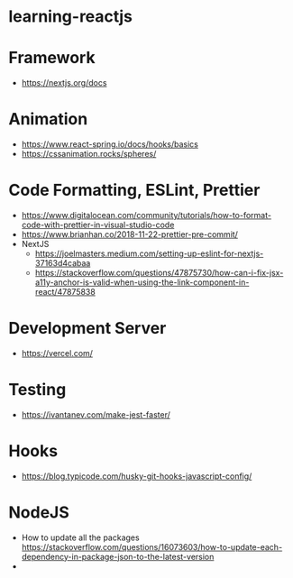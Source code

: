 # learning-reactjs

# Framework
- https://nextjs.org/docs

# Animation
- https://www.react-spring.io/docs/hooks/basics
- https://cssanimation.rocks/spheres/

# Code Formatting, ESLint, Prettier
- https://www.digitalocean.com/community/tutorials/how-to-format-code-with-prettier-in-visual-studio-code
- https://www.brianhan.co/2018-11-22-prettier-pre-commit/
- NextJS
  - https://joelmasters.medium.com/setting-up-eslint-for-nextjs-37163d4cabaa
  - https://stackoverflow.com/questions/47875730/how-can-i-fix-jsx-a11y-anchor-is-valid-when-using-the-link-component-in-react/47875838

# Development Server
- https://vercel.com/

# Testing
- https://ivantanev.com/make-jest-faster/

# Hooks
- https://blog.typicode.com/husky-git-hooks-javascript-config/

# NodeJS
- How to update all the packages https://stackoverflow.com/questions/16073603/how-to-update-each-dependency-in-package-json-to-the-latest-version
- 
